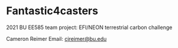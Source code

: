 # Fantastic4casters
2021 BU EE585 team project: EFI/NEON terrestrial carbon challenge 

Cameron Reimer
Email: cjreimer@bu.edu 
